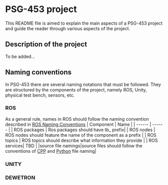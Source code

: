 # PSG-453 project 

This README file is aimed to explain the main aspects of a PSG-453 project and guide the reader through various aspects of the project.

## Description of the project

To be added...

## Naming conventions
In PSG-453 there are several naming notations that must be followed. They are structured by the components of the project, namely ROS, Unity, physical test bench, sensors, etc.
### ROS
As a general rule, names in ROS should follow the naming convention described in [ROS Naming Conventions](http://wiki.ros.org/ROS/Patterns/Conventions)
| Component | Name |
| ------ | ------ | 
| ROS packages | Ros packages should have tb_ prefix|
| ROS nodes | ROS nodes should feature the name of the component as a prefix |
| ROS topics | ROS topics should describe what information they provide  |
| ROS services| TBD |
|source file namings|source files should follow the conventions of [CPP](http://manual.gromacs.org/documentation/5.1-current/dev-manual/naming.html) and [Python](https://visualgit.readthedocs.io/en/latest/pages/naming_convention.html) file naming|

### UNITY

### DEWETRON
